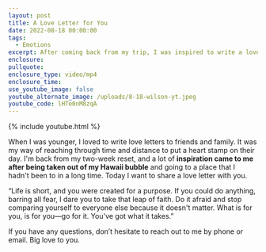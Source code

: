 ```yaml
---
layout: post
title: A Love Letter for You
date: 2022-08-18 00:00:00
tags:
  - Emotions
excerpt: After coming back from my trip, I was inspired to write a love letter.
enclosure:
pullquote:
enclosure_type: video/mp4
enclosure_time:
use_youtube_image: false
youtube_alternate_image: /uploads/8-18-wilson-yt.jpeg
youtube_code: lHTe0nM8zqA
---
```

{% include youtube.html %}

When I was younger, I loved to write love letters to friends and family. It was my way of reaching through time and distance to put a heart stamp on their day. I'm back from my two-week reset, and a lot of **inspiration came to me after being taken out of my Hawaii bubble** and going to a place that I hadn't been to in a long time. Today I want to share a love letter with you.

“Life is short, and you were created for a purpose. If you could do anything, barring all fear, I dare you to take that leap of faith. Do it afraid and stop comparing yourself to everyone else because it doesn't matter. What is for you, is for you—go for it. You've got what it takes.”

If you have any questions, don’t hesitate to reach out to me by phone or email. Big love to you.